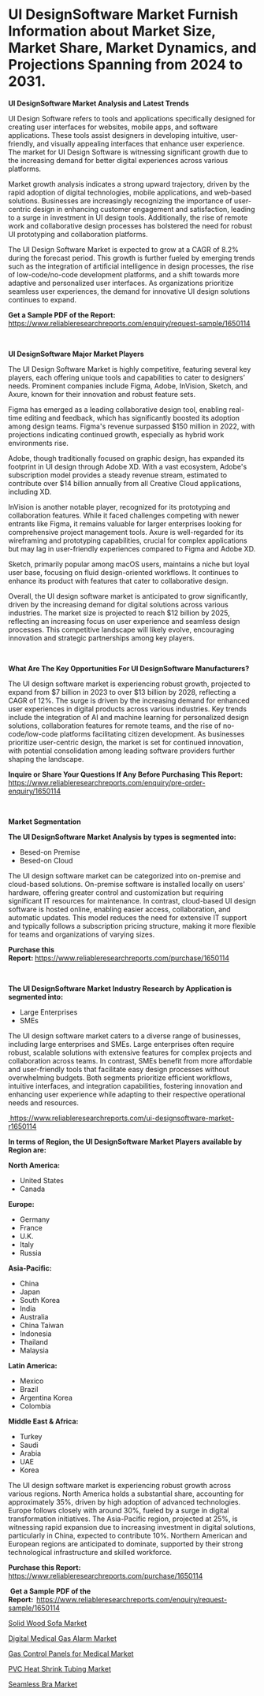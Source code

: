 <p><h1>UI DesignSoftware Market Furnish Information about Market Size, Market Share, Market Dynamics, and Projections Spanning from 2024 to 2031.</h1></p><p><strong>UI DesignSoftware Market Analysis and Latest Trends</strong></p>
<p><p>UI Design Software refers to tools and applications specifically designed for creating user interfaces for websites, mobile apps, and software applications. These tools assist designers in developing intuitive, user-friendly, and visually appealing interfaces that enhance user experience. The market for UI Design Software is witnessing significant growth due to the increasing demand for better digital experiences across various platforms.</p><p>Market growth analysis indicates a strong upward trajectory, driven by the rapid adoption of digital technologies, mobile applications, and web-based solutions. Businesses are increasingly recognizing the importance of user-centric design in enhancing customer engagement and satisfaction, leading to a surge in investment in UI design tools. Additionally, the rise of remote work and collaborative design processes has bolstered the need for robust UI prototyping and collaboration platforms.</p><p>The UI Design Software Market is expected to grow at a CAGR of 8.2% during the forecast period. This growth is further fueled by emerging trends such as the integration of artificial intelligence in design processes, the rise of low-code/no-code development platforms, and a shift towards more adaptive and personalized user interfaces. As organizations prioritize seamless user experiences, the demand for innovative UI design solutions continues to expand.</p></p>
<p><strong>Get a Sample PDF of the Report:&nbsp;</strong> <a href="https://www.reliableresearchreports.com/enquiry/request-sample/1650114?utm_campaign=3&utm_medium=2&utm_source=Github&utm_content=ia&utm_term=26092024&utm_id=ui-designsoftware">https://www.reliableresearchreports.com/enquiry/request-sample/1650114</a></p>
<p>&nbsp;</p>
<p><strong>UI DesignSoftware Major Market Players</strong></p>
<p><p>The UI Design Software Market is highly competitive, featuring several key players, each offering unique tools and capabilities to cater to designers’ needs. Prominent companies include Figma, Adobe, InVision, Sketch, and Axure, known for their innovation and robust feature sets.</p><p>Figma has emerged as a leading collaborative design tool, enabling real-time editing and feedback, which has significantly boosted its adoption among design teams. Figma's revenue surpassed $150 million in 2022, with projections indicating continued growth, especially as hybrid work environments rise.</p><p>Adobe, though traditionally focused on graphic design, has expanded its footprint in UI design through Adobe XD. With a vast ecosystem, Adobe's subscription model provides a steady revenue stream, estimated to contribute over $14 billion annually from all Creative Cloud applications, including XD.</p><p>InVision is another notable player, recognized for its prototyping and collaboration features. While it faced challenges competing with newer entrants like Figma, it remains valuable for larger enterprises looking for comprehensive project management tools. Axure is well-regarded for its wireframing and prototyping capabilities, crucial for complex applications but may lag in user-friendly experiences compared to Figma and Adobe XD.</p><p>Sketch, primarily popular among macOS users, maintains a niche but loyal user base, focusing on fluid design-oriented workflows. It continues to enhance its product with features that cater to collaborative design.</p><p>Overall, the UI design software market is anticipated to grow significantly, driven by the increasing demand for digital solutions across various industries. The market size is projected to reach $12 billion by 2025, reflecting an increasing focus on user experience and seamless design processes. This competitive landscape will likely evolve, encouraging innovation and strategic partnerships among key players.</p></p>
<p>&nbsp;</p>
<p><strong>What Are The Key Opportunities For UI DesignSoftware Manufacturers?</strong></p>
<p><p>The UI design software market is experiencing robust growth, projected to expand from $7 billion in 2023 to over $13 billion by 2028, reflecting a CAGR of 12%. The surge is driven by the increasing demand for enhanced user experiences in digital products across various industries. Key trends include the integration of AI and machine learning for personalized design solutions, collaboration features for remote teams, and the rise of no-code/low-code platforms facilitating citizen development. As businesses prioritize user-centric design, the market is set for continued innovation, with potential consolidation among leading software providers further shaping the landscape.</p></p>
<p><strong>Inquire or Share Your Questions If Any Before Purchasing This Report:</strong> <a href="https://www.reliableresearchreports.com/enquiry/pre-order-enquiry/1650114?utm_campaign=3&utm_medium=2&utm_source=Github&utm_content=ia&utm_term=26092024&utm_id=ui-designsoftware">https://www.reliableresearchreports.com/enquiry/pre-order-enquiry/1650114</a></p>
<p>&nbsp;</p>
<p><strong>Market Segmentation</strong></p>
<p><strong>The UI DesignSoftware Market Analysis by types is segmented into:</strong></p>
<p><ul><li>Besed-on Premise</li><li>Besed-on Cloud</li></ul></p>
<p><p>The UI design software market can be categorized into on-premise and cloud-based solutions. On-premise software is installed locally on users' hardware, offering greater control and customization but requiring significant IT resources for maintenance. In contrast, cloud-based UI design software is hosted online, enabling easier access, collaboration, and automatic updates. This model reduces the need for extensive IT support and typically follows a subscription pricing structure, making it more flexible for teams and organizations of varying sizes.</p></p>
<p><strong>Purchase this Report:&nbsp;</strong><a href="https://www.reliableresearchreports.com/purchase/1650114?utm_campaign=3&utm_medium=2&utm_source=Github&utm_content=ia&utm_term=26092024&utm_id=ui-designsoftware">https://www.reliableresearchreports.com/purchase/1650114</a></p>
<p>&nbsp;</p>
<p><strong>The UI DesignSoftware Market Industry Research by Application is segmented into:</strong></p>
<p><ul><li>Large Enterprises</li><li>SMEs</li></ul></p>
<p><p>The UI design software market caters to a diverse range of businesses, including large enterprises and SMEs. Large enterprises often require robust, scalable solutions with extensive features for complex projects and collaboration across teams. In contrast, SMEs benefit from more affordable and user-friendly tools that facilitate easy design processes without overwhelming budgets. Both segments prioritize efficient workflows, intuitive interfaces, and integration capabilities, fostering innovation and enhancing user experience while adapting to their respective operational needs and resources.</p></p>
<p><a href="https://www.reliableresearchreports.com/ui-designsoftware-market-r1650114?utm_campaign=3&utm_medium=2&utm_source=Github&utm_content=ia&utm_term=26092024&utm_id=ui-designsoftware">&nbsp;https://www.reliableresearchreports.com/ui-designsoftware-market-r1650114</a></p>
<p><strong>In terms of Region, the UI DesignSoftware Market Players available by Region are:</strong></p>
<p>
    <p> <strong> North America: </strong>
        <ul>
            <li>United States</li>
            <li>Canada</li>
        </ul>
        </p> 
    <p> <strong> Europe: </strong>
        <ul>
            <li>Germany</li>
            <li>France</li>
            <li>U.K.</li>
            <li>Italy</li>
            <li>Russia</li>
        </ul>
        </p> 
    <p> <strong> Asia-Pacific: </strong>
        <ul>
            <li>China</li>
            <li>Japan</li>
            <li>South Korea</li>
            <li>India</li>
            <li>Australia</li>
            <li>China Taiwan</li>
            <li>Indonesia</li>
            <li>Thailand</li>
            <li>Malaysia</li>
        </ul>
        </p> 
    <p> <strong> Latin America: </strong>
        <ul>
            <li>Mexico</li>
            <li>Brazil</li>
            <li>Argentina Korea</li>
            <li>Colombia</li>
        </ul>
        </p> 
    <p> <strong> Middle East & Africa: </strong>
        <ul>
            <li>Turkey</li>
            <li>Saudi</li>
            <li>Arabia</li>
            <li>UAE</li>
            <li>Korea</li>
        </ul>
    </p>
    </p>
<p><p>The UI design software market is experiencing robust growth across various regions. North America holds a substantial share, accounting for approximately 35%, driven by high adoption of advanced technologies. Europe follows closely with around 30%, fueled by a surge in digital transformation initiatives. The Asia-Pacific region, projected at 25%, is witnessing rapid expansion due to increasing investment in digital solutions, particularly in China, expected to contribute 10%. Northern American and European regions are anticipated to dominate, supported by their strong technological infrastructure and skilled workforce.</p></p>
<p><strong>Purchase this Report: </strong><a href="https://www.reliableresearchreports.com/purchase/1650114?utm_campaign=3&utm_medium=2&utm_source=Github&utm_content=ia&utm_term=26092024&utm_id=ui-designsoftware">https://www.reliableresearchreports.com/purchase/1650114</a></p>
<p>&nbsp;<strong>Get a Sample PDF of the Report:&nbsp;&nbsp;</strong><a href="https://www.reliableresearchreports.com/enquiry/request-sample/1650114?utm_campaign=3&utm_medium=2&utm_source=Github&utm_content=ia&utm_term=26092024&utm_id=ui-designsoftware">https://www.reliableresearchreports.com/enquiry/request-sample/1650114</a></p>
<p><strong></strong></p>
<p><p><a href="https://issuu.com/reportprime-2/docs/solid-wood-sofa-market-size-2030.pp_8c41e9799c27ec?utm_campaign=3&utm_medium=2&utm_source=Github&utm_content=ia&utm_term=26092024&utm_id=ui-designsoftware">Solid Wood Sofa Market</a></p><p><a href="https://github.com/mauripalmi/Market-Research-Report-List-5/blob/main/digital-medical-gas-alarm-market.md?utm_campaign=3&utm_medium=2&utm_source=Github&utm_content=ia&utm_term=26092024&utm_id=ui-designsoftware">Digital Medical Gas Alarm Market</a></p><p><a href="https://github.com/nicoletavirag/Market-Research-Report-List-5/blob/main/gas-control-panels-for-medical-market.md?utm_campaign=3&utm_medium=2&utm_source=Github&utm_content=ia&utm_term=26092024&utm_id=ui-designsoftware">Gas Control Panels for Medical Market</a></p><p><a href="https://www.linkedin.com/pulse/pvc-heat-shrink-tubing-industry-analysis-report-its-market-ttcze?trackingId=vIJZ8o0mT%2FGY0AQ29dDnpg%3D%3D&utm_campaign=3&utm_medium=2&utm_source=Github&utm_content=ia&utm_term=26092024&utm_id=ui-designsoftware">PVC Heat Shrink Tubing Market</a></p><p><a href="https://issuu.com/reportprime-2/docs/seamless-bra-market-size-2030.pptx_27e7dcef920eaa?utm_campaign=3&utm_medium=2&utm_source=Github&utm_content=ia&utm_term=26092024&utm_id=ui-designsoftware">Seamless Bra Market</a></p></p>